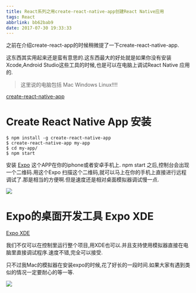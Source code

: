 ```yaml
---
title: React系列之用create-react-native-app创建React Native应用
tags: React
abbrlink: bb62bab9
date: 2017-07-30 19:33:33
---
```

之前在介绍create-react-app的时候稍微提了一下create-react-native-app.

这东西其实用起来还是蛮有意思的.这东西最大的好处就是如果你没有安装Xcode,Android Studio这些工具的时候,也是可以在电脑上调试React Native 应用的.

> 这里说的电脑包括 Mac Windows Linux!!!!

[create-react-native-app](https://github.com/react-community/create-react-native-app/)

# Create React Native App 安装
```
$ npm install -g create-react-native-app
$ create-react-native-app my-app
$ cd my-app/
$ npm start
```
安装 [Expo](https://expo.io) 这个APP在你的iphone或者安卓手机上. npm start 之后,控制台会出现一个二维码.用这个Expo 扫描这个二维码,就可以马上在你的手机上直接进行远程调试了.那是相当的方便啊.但是速度还是相对桌面模拟器调试慢一点.

![](/images/expo-qrcode.png)


# Expo的桌面开发工具 Expo XDE

[Expo XDE](https://expo.io/tools)

我们不仅可以在控制里运行整个项目,用XDE也可以.并且支持使用模拟器直接在电脑里直接调试程序.速度不错,完全可以接受.

只不过我Mac的模拟器在安装expo的时候,花了好长的一段时间.如果大家有遇到类似的情况一定要耐心的等一等.

![](/images/xde.png)